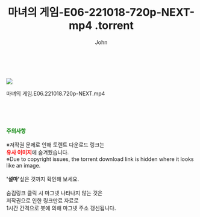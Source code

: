 ﻿---
layout: post
title:  "                    마녀의 게임-E06-221018-720p-NEXT-mp4                .torrent"
author: John
categories: [ 드라마 ]
tags: [  ]
image: https://torrentrj58.com/uploadfile/full/b3e3e4ff231a5b150cf2e0c803025684da048db6.jpg 
description: "                    마녀의 게임-E06-221018-720p-NEXT-mp4                 torrent 정보 공유"
toc: true
toc_sticky: true
---

<br>
<p><img src="https://torrentrj58.com/uploadfile/full/b3e3e4ff231a5b150cf2e0c803025684da048db6.jpg"/></p>
 마녀의 게임.E06.221018.720p-NEXT.mp4    
    
<br><br><br>
<p data-ke-size="size16"><b><span style="color: green;">주의사항</span></b><br /><br />※저작권 문제로 인해 토렌트 다운로드 링크는<br /><b><span style="color: red;">유사 이미지</span></b>에 숨겨뒀습니다.<br />※Due to copyright issues, the torrent download link is hidden where it looks like an image.<br /><br /><b>'설마'</b>싶은 것까지 확인해 보세요.<br /><br />숨김링크 클릭 시 마그넷 나타나지 않는 것은<br />저작권으로 인한 링크만료 자료로<br />1시간 간격으로 봇에 의해 마그넷 주소 갱신됩니다.</p>

